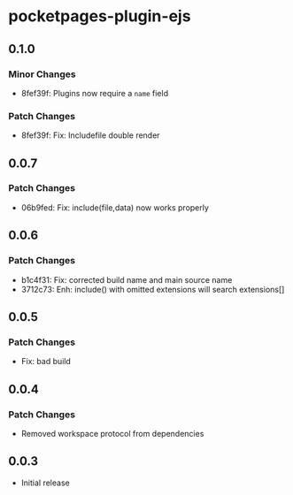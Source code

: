# pocketpages-plugin-ejs

## 0.1.0

### Minor Changes

- 8fef39f: Plugins now require a `name` field

### Patch Changes

- 8fef39f: Fix: Includefile double render

## 0.0.7

### Patch Changes

- 06b9fed: Fix: include(file,data) now works properly

## 0.0.6

### Patch Changes

- b1c4f31: Fix: corrected build name and main source name
- 3712c73: Enh: include() with omitted extensions will search extensions[]

## 0.0.5

### Patch Changes

- Fix: bad build

## 0.0.4

### Patch Changes

- Removed workspace protocol from dependencies

## 0.0.3

- Initial release
